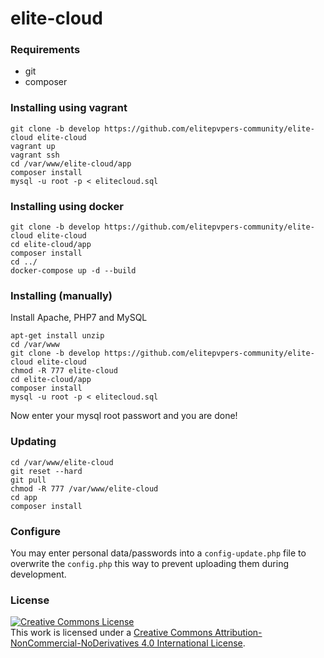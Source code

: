 # elite-cloud

### Requirements

* git
* composer

### Installing using vagrant

    git clone -b develop https://github.com/elitepvpers-community/elite-cloud elite-cloud
    vagrant up
    vagrant ssh
    cd /var/www/elite-cloud/app
    composer install
    mysql -u root -p < elitecloud.sql

### Installing using docker

    git clone -b develop https://github.com/elitepvpers-community/elite-cloud elite-cloud
    cd elite-cloud/app
    composer install
    cd ../
    docker-compose up -d --build

### Installing (manually)

Install Apache, PHP7 and MySQL

    apt-get install unzip
    cd /var/www
    git clone -b develop https://github.com/elitepvpers-community/elite-cloud elite-cloud
    chmod -R 777 elite-cloud
    cd elite-cloud/app
    composer install
    mysql -u root -p < elitecloud.sql
    
Now enter your mysql root passwort and you are done!

### Updating

    cd /var/www/elite-cloud
    git reset --hard
    git pull
    chmod -R 777 /var/www/elite-cloud
    cd app
    composer install

### Configure

You may enter personal data/passwords into a `config-update.php` file to overwrite the `config.php` this way to prevent uploading them during development.

### License
<a rel="license" href="http://creativecommons.org/licenses/by-nc-nd/4.0/"><img alt="Creative Commons License" style="border-width:0" src="https://i.creativecommons.org/l/by-nc-nd/4.0/88x31.png" /></a><br />This work is licensed under a <a rel="license" href="http://creativecommons.org/licenses/by-nc-nd/4.0/">Creative Commons Attribution-NonCommercial-NoDerivatives 4.0 International License</a>.
